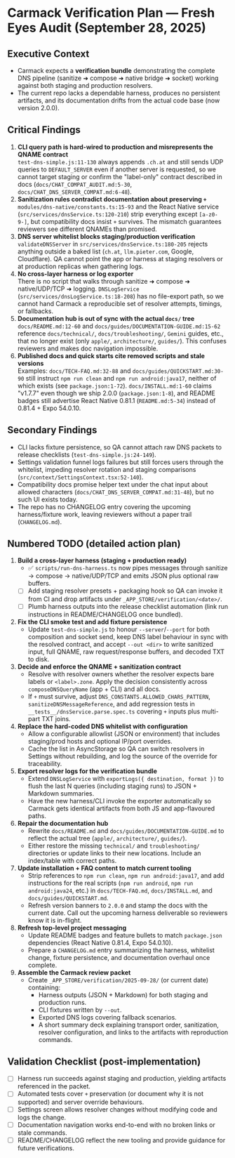 # Carmack Verification Plan — Fresh Eyes Audit (September 28, 2025)

## Executive Context
- Carmack expects a **verification bundle** demonstrating the complete DNS pipeline (sanitize ➜ compose ➜ native bridge ➜ socket) working against both staging and production resolvers.
- The current repo lacks a dependable harness, produces no persistent artifacts, and its documentation drifts from the actual code base (now version 2.0.0).

## Critical Findings
1. **CLI query path is hard-wired to production and misrepresents the QNAME contract**  
   `test-dns-simple.js:11-130` always appends `.ch.at` and still sends UDP queries to `DEFAULT_SERVER` even if another server is requested, so we cannot target staging or confirm the "label-only" contract described in docs (`docs/CHAT_COMPAT_AUDIT.md:5-30`, `docs/CHAT_DNS_SERVER_COMPAT.md:6-48`).
2. **Sanitization rules contradict documentation about preserving `+`**  
   `modules/dns-native/constants.ts:15-93` and the React Native service (`src/services/dnsService.ts:120-210`) strip everything except `[a-z0-9-]`, but compatibility docs insist `+` survives. The mismatch guarantees reviewers see different QNAMEs than promised.
3. **DNS server whitelist blocks staging/production verification**  
   `validateDNSServer` in `src/services/dnsService.ts:180-205` rejects anything outside a baked list (`ch.at`, `llm.pieter.com`, Google, Cloudflare). QA cannot point the app or harness at staging resolvers or at production replicas when gathering logs.
4. **No cross-layer harness or log exporter**  
   There is no script that walks through sanitize ➜ compose ➜ native/UDP/TCP ➜ logging. `DNSLogService` (`src/services/dnsLogService.ts:18-208`) has no file-export path, so we cannot hand Carmack a reproducible set of resolver attempts, timings, or fallbacks.
5. **Documentation hub is out of sync with the actual `docs/` tree**  
   `docs/README.md:12-60` and `docs/guides/DOCUMENTATION-GUIDE.md:15-62` reference `docs/technical/`, `docs/troubleshooting/`, `Gemini` guides, etc., that no longer exist (only `apple/`, `architecture/`, `guides/`). This confuses reviewers and makes doc navigation impossible.
6. **Published docs and quick starts cite removed scripts and stale versions**  
   Examples: `docs/TECH-FAQ.md:32-88` and `docs/guides/QUICKSTART.md:30-90` still instruct `npm run clean` and `npm run android:java17`, neither of which exists (see `package.json:1-72`). `docs/INSTALL.md:1-60` claims "v1.7.7" even though we ship 2.0.0 (`package.json:1-8`), and README badges still advertise React Native 0.81.1 (`README.md:5-34`) instead of 0.81.4 + Expo 54.0.10.

## Secondary Findings
- CLI lacks fixture persistence, so QA cannot attach raw DNS packets to release checklists (`test-dns-simple.js:24-149`).
- Settings validation funnel logs failures but still forces users through the whitelist, impeding resolver rotation and staging comparisons (`src/context/SettingsContext.tsx:52-140`).
- Compatibility docs promise helper text under the chat input about allowed characters (`docs/CHAT_DNS_SERVER_COMPAT.md:31-48`), but no such UI exists today.
- The repo has no CHANGELOG entry covering the upcoming harness/fixture work, leaving reviewers without a paper trail (`CHANGELOG.md`).

## Numbered TODO (detailed action plan)
1. **Build a cross-layer harness (staging + production ready)**  
   - ✅ `scripts/run-dns-harness.ts` now pipes messages through sanitize → compose → native/UDP/TCP and emits JSON plus optional raw buffers.  
   - [ ] Add staging resolver presets + packaging hook so QA can invoke it from CI and drop artifacts under `_APP_STORE/verification/<date>/`.  
   - [ ] Plumb harness outputs into the release checklist automation (link run instructions in README/CHANGELOG once bundled).
2. **Fix the CLI smoke test and add fixture persistence**  
   - Update `test-dns-simple.js` to honour `--server`/`--port` for both composition and socket send, keep DNS label behaviour in sync with the resolved contract, and accept `--out <dir>` to write sanitized input, full QNAME, raw request/response buffers, and decoded TXT to disk.
3. **Decide and enforce the QNAME + sanitization contract**  
   - Resolve with resolver owners whether the resolver expects bare labels or `<label>.zone`. Apply the decision consistently across `composeDNSQueryName` (app + CLI) and all docs.  
   - If `+` must survive, adjust `DNS_CONSTANTS.ALLOWED_CHARS_PATTERN`, `sanitizeDNSMessageReference`, and add regression tests in `__tests__/dnsService.parse.spec.ts` covering `+` inputs plus multi-part TXT joins.
4. **Replace the hard-coded DNS whitelist with configuration**  
   - Allow a configurable allowlist (JSON or environment) that includes staging/prod hosts and optional IP/port overrides.  
   - Cache the list in AsyncStorage so QA can switch resolvers in Settings without rebuilding, and log the source of the override for traceability.
5. **Export resolver logs for the verification bundle**  
   - Extend `DNSLogService` with `exportLogs({ destination, format })` to flush the last N queries (including staging runs) to JSON + Markdown summaries.  
   - Have the new harness/CLI invoke the exporter automatically so Carmack gets identical artifacts from both JS and app-flavoured paths.
6. **Repair the documentation hub**  
   - Rewrite `docs/README.md` and `docs/guides/DOCUMENTATION-GUIDE.md` to reflect the actual tree (`apple/`, `architecture/`, `guides/`).  
   - Either restore the missing `technical/` and `troubleshooting/` directories or update links to their new locations. Include an index/table with correct paths.
7. **Update installation + FAQ content to match current tooling**  
   - Strip references to `npm run clean`, `npm run android:java17`, and add instructions for the real scripts (`npm run android`, `npm run android:java24`, etc.) in `docs/TECH-FAQ.md`, `docs/INSTALL.md`, and `docs/guides/QUICKSTART.md`.  
   - Refresh version banners to `2.0.0` and stamp the docs with the current date. Call out the upcoming harness deliverable so reviewers know it is in-flight.
8. **Refresh top-level project messaging**  
   - Update README badges and feature bullets to match `package.json` dependencies (React Native 0.81.4, Expo 54.0.10).  
   - Prepare a `CHANGELOG.md` entry summarizing the harness, whitelist change, fixture persistence, and documentation overhaul once complete.
9. **Assemble the Carmack review packet**  
   - Create `_APP_STORE/verification/2025-09-28/` (or current date) containing:  
     - Harness outputs (JSON + Markdown) for both staging and production runs.  
     - CLI fixtures written by `--out`.  
     - Exported DNS logs covering fallback scenarios.  
     - A short summary deck explaining transport order, sanitization, resolver configuration, and links to the artifacts with reproduction commands.

## Validation Checklist (post-implementation)
- [ ] Harness run succeeds against staging and production, yielding artifacts referenced in the packet.  
- [ ] Automated tests cover `+` preservation (or document why it is not supported) and server override behaviours.  
- [ ] Settings screen allows resolver changes without modifying code and logs the change.  
- [ ] Documentation navigation works end-to-end with no broken links or stale commands.  
- [ ] README/CHANGELOG reflect the new tooling and provide guidance for future verifications.
